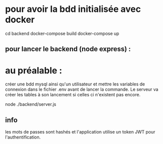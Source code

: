 # pour avoir la bdd initialisée avec docker
cd backend
docker-compose build
docker-compose up 

## pour lancer le backend (node express) : 
# au préalable :
créer une bdd mysql ainsi qu'un utilisateur et mettre les variables de connexion dans le fichier .env avant de lancer la commande. Le serveur va créer les tables à son lancement si celles ci n'existent pas encore.

node ./backend/server.js

## info
les mots de passes sont hashés et l'application utilise un token JWT pour l'authentification.